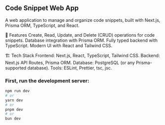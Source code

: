 
## Code Snippet Web App
A web application to manage and organize code snippets, built with Next.js, Prisma ORM, TypeScript, and React.

🚀 Features
Create, Read, Update, and Delete (CRUD) operations for code snippets.
Database integration with Prisma ORM.
Fully typed backend with TypeScript.
Modern UI with React and Tailwind CSS.

🏗 Tech Stack
Frontend: Next.js, React, TypeScript, Tailwind CSS.
Backend: Next.js API Routes, Prisma ORM.
Database: PostgreSQL (or any Prisma-supported database).
Tools: ESLint, Prettier, tsc, jsc.

### First, run the development server:

```bash
npm run dev
# or
yarn dev
# or
pnpm dev
# or
bun dev
```
